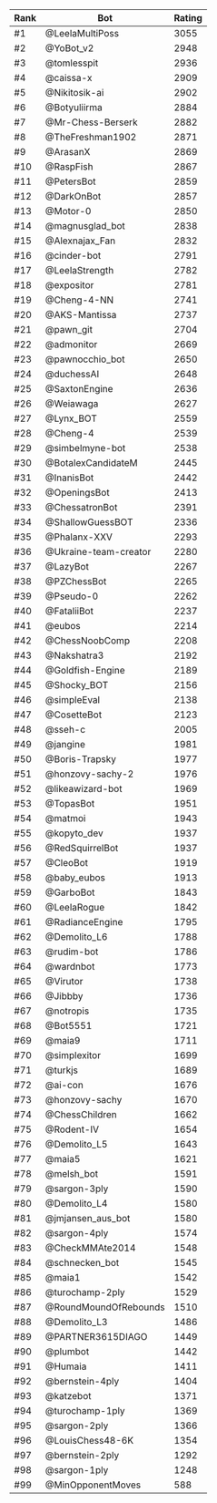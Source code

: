Rank|Bot|Rating
---|---|---
#1|@LeelaMultiPoss|3055
#2|@YoBot_v2|2948
#3|@tomlesspit|2936
#4|@caissa-x|2909
#5|@Nikitosik-ai|2902
#6|@Botyuliirma|2884
#7|@Mr-Chess-Berserk|2882
#8|@TheFreshman1902|2871
#9|@ArasanX|2869
#10|@RaspFish|2867
#11|@PetersBot|2859
#12|@DarkOnBot|2857
#13|@Motor-0|2850
#14|@magnusglad_bot|2838
#15|@Alexnajax_Fan|2832
#16|@cinder-bot|2791
#17|@LeelaStrength|2782
#18|@expositor|2781
#19|@Cheng-4-NN|2741
#20|@AKS-Mantissa|2737
#21|@pawn_git|2704
#22|@admonitor|2669
#23|@pawnocchio_bot|2650
#24|@duchessAI|2648
#25|@SaxtonEngine|2636
#26|@Weiawaga|2627
#27|@Lynx_BOT|2559
#28|@Cheng-4|2539
#29|@simbelmyne-bot|2538
#30|@BotalexCandidateM|2445
#31|@InanisBot|2442
#32|@OpeningsBot|2413
#33|@ChessatronBot|2391
#34|@ShallowGuessBOT|2336
#35|@Phalanx-XXV|2293
#36|@Ukraine-team-creator|2280
#37|@LazyBot|2267
#38|@PZChessBot|2265
#39|@Pseudo-0|2262
#40|@FataliiBot|2237
#41|@eubos|2214
#42|@ChessNoobComp|2208
#43|@Nakshatra3|2192
#44|@Goldfish-Engine|2189
#45|@Shocky_BOT|2156
#46|@simpleEval|2138
#47|@CosetteBot|2123
#48|@sseh-c|2005
#49|@jangine|1981
#50|@Boris-Trapsky|1977
#51|@honzovy-sachy-2|1976
#52|@likeawizard-bot|1969
#53|@TopasBot|1951
#54|@matmoi|1943
#55|@kopyto_dev|1937
#56|@RedSquirrelBot|1937
#57|@CleoBot|1919
#58|@baby_eubos|1913
#59|@GarboBot|1843
#60|@LeelaRogue|1842
#61|@RadianceEngine|1795
#62|@Demolito_L6|1788
#63|@rudim-bot|1786
#64|@wardnbot|1773
#65|@Virutor|1738
#66|@Jibbby|1736
#67|@notropis|1735
#68|@Bot5551|1721
#69|@maia9|1711
#70|@simplexitor|1699
#71|@turkjs|1689
#72|@ai-con|1676
#73|@honzovy-sachy|1670
#74|@ChessChildren|1662
#75|@Rodent-IV|1654
#76|@Demolito_L5|1643
#77|@maia5|1621
#78|@melsh_bot|1591
#79|@sargon-3ply|1590
#80|@Demolito_L4|1580
#81|@jmjansen_aus_bot|1580
#82|@sargon-4ply|1574
#83|@CheckMMAte2014|1548
#84|@schnecken_bot|1545
#85|@maia1|1542
#86|@turochamp-2ply|1529
#87|@RoundMoundOfRebounds|1510
#88|@Demolito_L3|1486
#89|@PARTNER3615DIAGO|1449
#90|@plumbot|1442
#91|@Humaia|1411
#92|@bernstein-4ply|1404
#93|@katzebot|1371
#94|@turochamp-1ply|1369
#95|@sargon-2ply|1366
#96|@LouisChess48-6K|1354
#97|@bernstein-2ply|1292
#98|@sargon-1ply|1248
#99|@MinOpponentMoves|588
